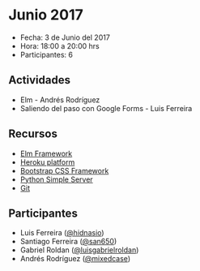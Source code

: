 # Junio 2017

* Fecha: 3 de Junio del 2017
* Hora: 18:00 a 20:00 hrs
* Participantes: 6

## Actividades

* Elm - Andrés Rodríguez
* Saliendo del paso con Google Forms - Luis Ferreira

## Recursos

* [Elm Framework](http://elm-lang.org/)
* [Heroku platform](https://www.heroku.com)
* [Bootstrap CSS Framework](https://getbootstrap.com)
* [Python Simple Server](http://www.pythonforbeginners.com/modules-in-python/how-to-use-simplehttpserver/)
* [Git](https://git-scm.com/)

## Participantes

* Luis Ferreira ([@hidnasio](https://github.com/hidnasio))
* Santiago Ferreira ([@san650](https://github.com/san650))
* Gabriel Roldan ([@luisgabrielroldan](https://github.com/luisgabrielroldan))
* Andrés Rodríguez ([@mixedcase](https://github.com/mixedcase))

